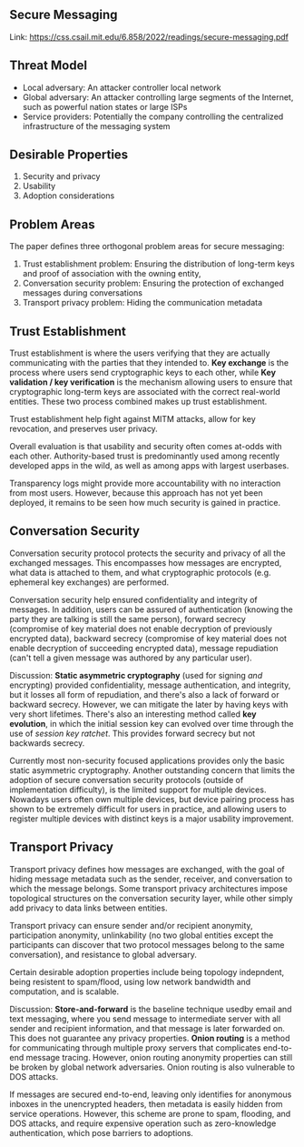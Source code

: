 ## Secure Messaging

Link: <https://css.csail.mit.edu/6.858/2022/readings/secure-messaging.pdf>

## Threat Model

- Local adversary: An attacker controller local network
- Global adversary: An attacker controlling large segments of the Internet, such as powerful nation states or large ISPs
- Service providers: Potentially the company controlling the centralized infrastructure of the messaging system

## Desirable Properties

1. Security and privacy
2. Usability
3. Adoption considerations

## Problem Areas

The paper defines three orthogonal problem areas for secure messaging: 
1. Trust establishment problem: Ensuring the distribution of long-term keys and proof of association with the owning entity,
2. Conversation security problem: Ensuring the protection of exchanged messages during conversations
3. Transport privacy problem: Hiding the communication metadata 

## Trust Establishment

Trust establishment is where the users verifying that they are actually communicating with the parties that they intended to. **Key exchange** is the process where users send cryptographic keys to each other, while **Key validation / key verification** is the mechanism allowing users to ensure that cryptographic long-term keys are associated with the correct real-world entities. These two process combined makes up trust establishment.

Trust establishment help fight against MITM attacks, allow for key revocation, and preserves user privacy.

Overall evaluation is that usability and security often comes at-odds with each other. Authority-based trust is predominantly used among recently developed apps in the wild, as well as among apps with largest userbases.

Transparency logs might provide more accountability with no interaction from most users. However, because this approach has not yet been deployed, it remains to be seen how much security is gained in practice.

## Conversation Security

Conversation security protocol protects the security and privacy of all the exchanged messages. This encompasses how messages are encrypted, what data is attached to them, and what cryptographic protocols (e.g. ephemeral key exchanges) are performed.

Conversation security help ensured confidentiality and integrity of messages. In addition, users can be assured of authentication (knowing the party they are talking is still the same person), forward secrecy (compromise of key material does not enable decryption of previously encrypted data), backward secrecy (compromise of key material does not enable decryption of succeeding encrypted data), message repudiation (can't tell a given message was authored by any particular user).

Discussion: **Static asymmetric cryptography** (used for signing *and* encrypting) provided confidentiality, message authentication, and integrity, but it losses all form of repudiation, and there's also a lack of forward or backward secrecy. However, we can mitigate the later by having keys with very short lifetimes. There's also an interesting method called **key evolution**, in which the initial session key can evolved over time through the use of *session key ratchet*. This provides forward secrecy but not backwards secrecy.

Currently most non-security focused applications provides only the basic static asymmetric cryptography. Another outstanding concern that limits the adoption of secure conversation security protocols (outside of implementation difficulty), is the limited support for multiple devices. Nowadays users often own multiple devices, but device pairing process has shown to be extremely difficult for users in practice, and allowing users to register multiple devices with distinct keys is a major usability improvement.

## Transport Privacy

Transport privacy defines how messages are exchanged, with the goal of hiding message metadata such as the sender, receiver, and conversation to which the message belongs. Some transport privacy architectures impose topological structures on the conversation security layer, while other simply add privacy to data links between entities.

Transport privacy can ensure sender and/or recipient anonymity, participation anonymity, unlinkability (no two global entities except the participants can discover that two protocol messages belong to the same conversation), and resistance to global adversary.

Certain desirable adoption properties include being topology indepndent, being resistent to spam/flood, using low network bandwidth and computation, and is scalable.

Discussion: **Store-and-forward** is the baseline technique usedby email and text messaging, where you send message to intermediate server with all sender and recipient information, and that message is later forwarded on. This does not guarantee any privacy properties. **Onion routing** is a method for communicating through multiple proxy servers that complicates end-to-end message tracing. However, onion routing anonymity properties can still be broken by global network adversaries. Onion routing is also vulnerable to DOS attacks. 

If messages are secured end-to-end, leaving only identifies for anonymous inboxes in the unencrypted headers, then metadata is easily hidden from service operations. However, this scheme are prone to spam, flooding, and DOS attacks, and require expensive operation such as zero-knowledge authentication, which pose barriers to adoptions.
